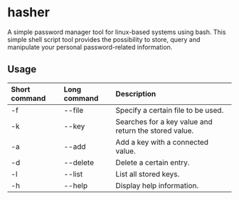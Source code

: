 # hasher
A simple password manager tool for linux-based systems using bash.
This simple shell script tool provides the possibility to store, query and manipulate your personal password-related information.


## Usage
| Short command | Long command  | Description                                           |
|:--------------|:------------- |:----------------------------------------------------- |
| -f            | --file         | Specify a certain file to be used.                     |
| -k            | --key         | Searches for a key value and return the stored value. |
| -a            | --add         | Add a key with a connected value.                     |
| -d            | --delete      | Delete a certain entry.                               |
| -l            | --list        | List all stored keys.                                 |
| -h            | --help        | Display help information.                             |
